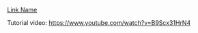 

[Link Name](https://www.youtube.com/watch?v=B9Scx31HrN4)

Tutorial video: https://www.youtube.com/watch?v=B9Scx31HrN4
